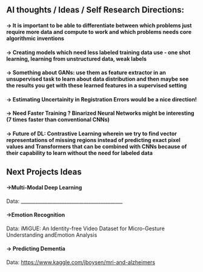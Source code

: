 ## AI thoughts / Ideas / Self Research Directions:

#### -> It is important to be able to differentiate between which problems just require more data and compute to work and which problems needs core algorithmic inventions
#### -> Creating models which need less labeled training data use - one shot learning, learning from unstructured data, weak labels
#### -> Something about GANs: use them as feature extractor in an unsupervised task to learn about data distribution and then maybe see the results you get with these learned features in a supervised setting
#### -> Estimating Uncertainity in Registration Errors would be a nice direction!
#### -> Need Faster Training ? Binarized Neural Networks might be interesting (7 times faster than conventional CNNs)
#### -> Future of DL: Contrastive Learning wherein we try to find vector representations of missing regions instead of predicting exact pixel values and Transformers that can be combined with CNNs because of their capability to learn without the need for labeled data

## Next Projects Ideas

#### ->Multi-Modal Deep Learning
Data: __________________________________________

#### ->Emotion Recognition
Data: iMiGUE: An Identity-free Video Dataset for Micro-Gesture Understanding andEmotion Analysis


#### -> Predicting Dementia
Data: https://www.kaggle.com/jboysen/mri-and-alzheimers



